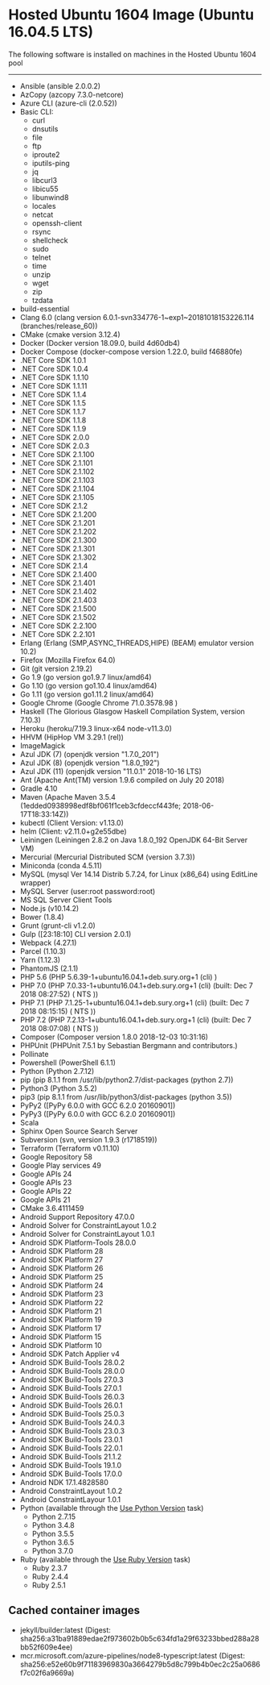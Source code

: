 # Hosted Ubuntu 1604 Image (Ubuntu 16.04.5 LTS)
The following software is installed on machines in the Hosted Ubuntu 1604 pool
***
- Ansible (ansible 2.0.0.2)
- AzCopy (azcopy 7.3.0-netcore)
- Azure CLI (azure-cli (2.0.52))
- Basic CLI:
  - curl
  - dnsutils
  - file
  - ftp
  - iproute2
  - iputils-ping
  - jq
  - libcurl3
  - libicu55
  - libunwind8
  - locales
  - netcat
  - openssh-client
  - rsync
  - shellcheck
  - sudo
  - telnet
  - time
  - unzip
  - wget
  - zip
  - tzdata
- build-essential
- Clang 6.0 (clang version 6.0.1-svn334776-1~exp1~20181018153226.114 (branches/release_60))
- CMake (cmake version 3.12.4)
- Docker (Docker version 18.09.0, build 4d60db4)
- Docker Compose (docker-compose version 1.22.0, build f46880fe)
- .NET Core SDK 1.0.1
- .NET Core SDK 1.0.4
- .NET Core SDK 1.1.10
- .NET Core SDK 1.1.11
- .NET Core SDK 1.1.4
- .NET Core SDK 1.1.5
- .NET Core SDK 1.1.7
- .NET Core SDK 1.1.8
- .NET Core SDK 1.1.9
- .NET Core SDK 2.0.0
- .NET Core SDK 2.0.3
- .NET Core SDK 2.1.100
- .NET Core SDK 2.1.101
- .NET Core SDK 2.1.102
- .NET Core SDK 2.1.103
- .NET Core SDK 2.1.104
- .NET Core SDK 2.1.105
- .NET Core SDK 2.1.2
- .NET Core SDK 2.1.200
- .NET Core SDK 2.1.201
- .NET Core SDK 2.1.202
- .NET Core SDK 2.1.300
- .NET Core SDK 2.1.301
- .NET Core SDK 2.1.302
- .NET Core SDK 2.1.4
- .NET Core SDK 2.1.400
- .NET Core SDK 2.1.401
- .NET Core SDK 2.1.402
- .NET Core SDK 2.1.403
- .NET Core SDK 2.1.500
- .NET Core SDK 2.1.502
- .NET Core SDK 2.2.100
- .NET Core SDK 2.2.101
- Erlang (Erlang (SMP,ASYNC_THREADS,HIPE) (BEAM) emulator version 10.2)
- Firefox (Mozilla Firefox 64.0)
- Git (git version 2.19.2)
- Go 1.9 (go version go1.9.7 linux/amd64)
- Go 1.10 (go version go1.10.4 linux/amd64)
- Go 1.11 (go version go1.11.2 linux/amd64)
- Google Chrome (Google Chrome 71.0.3578.98 )
- Haskell (The Glorious Glasgow Haskell Compilation System, version 7.10.3)
- Heroku (heroku/7.19.3 linux-x64 node-v11.3.0)
- HHVM (HipHop VM 3.29.1 (rel))
- ImageMagick
- Azul JDK (7) (openjdk version "1.7.0_201")
- Azul JDK (8) (openjdk version "1.8.0_192")
- Azul JDK (11) (openjdk version "11.0.1" 2018-10-16 LTS)
- Ant (Apache Ant(TM) version 1.9.6 compiled on July 20 2018)
- Gradle 4.10
- Maven (Apache Maven 3.5.4 (1edded0938998edf8bf061f1ceb3cfdeccf443fe; 2018-06-17T18:33:14Z))
- kubectl (Client Version: v1.13.0)
- helm (Client: v2.11.0+g2e55dbe)
- Leiningen (Leiningen 2.8.2 on Java 1.8.0_192 OpenJDK 64-Bit Server VM)
- Mercurial (Mercurial Distributed SCM (version 3.7.3))
- Miniconda (conda 4.5.11)
- MySQL (mysql  Ver 14.14 Distrib 5.7.24, for Linux (x86_64) using  EditLine wrapper)
- MySQL Server (user:root password:root)
- MS SQL Server Client Tools
- Node.js (v10.14.2)
- Bower (1.8.4)
- Grunt (grunt-cli v1.2.0)
- Gulp ([23:18:10] CLI version 2.0.1)
- Webpack (4.27.1)
- Parcel (1.10.3)
- Yarn (1.12.3)
- PhantomJS (2.1.1)
- PHP 5.6 (PHP 5.6.39-1+ubuntu16.04.1+deb.sury.org+1 (cli) )
- PHP 7.0 (PHP 7.0.33-1+ubuntu16.04.1+deb.sury.org+1 (cli) (built: Dec  7 2018 08:27:52) ( NTS ))
- PHP 7.1 (PHP 7.1.25-1+ubuntu16.04.1+deb.sury.org+1 (cli) (built: Dec  7 2018 08:15:15) ( NTS ))
- PHP 7.2 (PHP 7.2.13-1+ubuntu16.04.1+deb.sury.org+1 (cli) (built: Dec  7 2018 08:07:08) ( NTS ))
- Composer  (Composer version 1.8.0 2018-12-03 10:31:16)
- PHPUnit (PHPUnit 7.5.1 by Sebastian Bergmann and contributors.)
- Pollinate
- Powershell (PowerShell 6.1.1)
- Python (Python 2.7.12)
- pip (pip 8.1.1 from /usr/lib/python2.7/dist-packages (python 2.7))
- Python3 (Python 3.5.2)
- pip3 (pip 8.1.1 from /usr/lib/python3/dist-packages (python 3.5))
- PyPy2 ([PyPy 6.0.0 with GCC 6.2.0 20160901])
- PyPy3 ([PyPy 6.0.0 with GCC 6.2.0 20160901])
- Scala
- Sphinx Open Source Search Server
- Subversion (svn, version 1.9.3 (r1718519))
- Terraform (Terraform v0.11.10)
- Google Repository 58
- Google Play services 49
- Google APIs 24
- Google APIs 23
- Google APIs 22
- Google APIs 21
- CMake 3.6.4111459
- Android Support Repository 47.0.0
- Android Solver for ConstraintLayout 1.0.2
- Android Solver for ConstraintLayout 1.0.1
- Android SDK Platform-Tools 28.0.0
- Android SDK Platform 28
- Android SDK Platform 27
- Android SDK Platform 26
- Android SDK Platform 25
- Android SDK Platform 24
- Android SDK Platform 23
- Android SDK Platform 22
- Android SDK Platform 21
- Android SDK Platform 19
- Android SDK Platform 17
- Android SDK Platform 15
- Android SDK Platform 10
- Android SDK Patch Applier v4
- Android SDK Build-Tools 28.0.2
- Android SDK Build-Tools 28.0.0
- Android SDK Build-Tools 27.0.3
- Android SDK Build-Tools 27.0.1
- Android SDK Build-Tools 26.0.3
- Android SDK Build-Tools 26.0.1
- Android SDK Build-Tools 25.0.3
- Android SDK Build-Tools 24.0.3
- Android SDK Build-Tools 23.0.3
- Android SDK Build-Tools 23.0.1
- Android SDK Build-Tools 22.0.1
- Android SDK Build-Tools 21.1.2
- Android SDK Build-Tools 19.1.0
- Android SDK Build-Tools 17.0.0
- Android NDK 17.1.4828580
- Android ConstraintLayout 1.0.2
- Android ConstraintLayour 1.0.1
- Python (available through the [Use Python Version](https://go.microsoft.com/fwlink/?linkid=871498) task)
  - Python 2.7.15
  - Python 3.4.8
  - Python 3.5.5
  - Python 3.6.5
  - Python 3.7.0
- Ruby (available through the [Use Ruby Version](https://go.microsoft.com/fwlink/?linkid=2005989) task)
  - Ruby 2.3.7
  - Ruby 2.4.4
  - Ruby 2.5.1
## Cached container images
- jekyll/builder:latest (Digest: sha256:a31ba91889edae2f973602b0b5c634fd1a29f63233bbed288a28bb52f609e4ee)
- mcr.microsoft.com/azure-pipelines/node8-typescript:latest (Digest: sha256:e52e60b9f71183969830a3664279b5d8c799b4b0ec2c25a0686f7c02f6a9669a)
